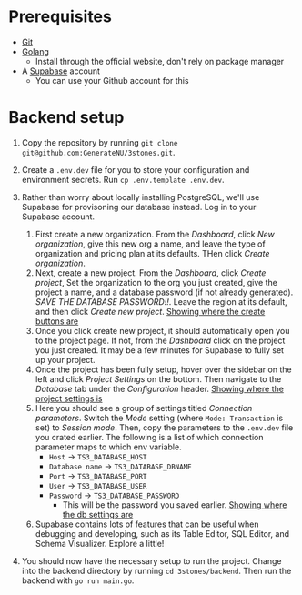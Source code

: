 # Prerequisites
- [Git](https://git-scm.com/)
- [Golang](https://go.dev/)
    - Install through the official website, don't rely on package manager
- A [Supabase](https://supabase.com/) account
    - You can use your Github account for this

# Backend setup
1. Copy the repository by running `git clone git@github.com:GenerateNU/3stones.git`.

2. Create a `.env.dev` file for you to store your configuration and environment secrets. Run `cp .env.template .env.dev`.

3. Rather than worry about locally installing PostgreSQL, we'll use Supabase for provisoning our database instead. Log in to your Supabase account.
    1. First create a new organization. From the *Dashboard*, click *New organization*, give this new org a name, and leave the type of organization and pricing plan at its defaults. THen click *Create organization*.
    2. Next, create a new project. From the *Dashboard*, click *Create project*, Set the organization to the org you just created, give the project a name, and a database password (if not already generated). *SAVE THE DATABASE PASSWORD!!*. Leave the region at its default, and then click *Create new project*.
    [Showing where the create buttons are](images/SupabaseDashboardButtons.png)
    3. Once you click create new project, it should automatically open you to the project page. If not, from the *Dashboard* click on the project you just created. It may be a few minutes for Supabase to fully set up your project.
    4. Once the project has been fully setup, hover over the sidebar on the left and click *Project Settings* on the bottom. Then navigate to the *Database* tab under the *Configuration* header.
    [Showing where the project settings is](images/projectsettingsbutton.png)
    5. Here you should see a group of settings titled *Connection parameters*. Switch the *Mode* setting (where `Mode: Transaction` is set) to *Session mode*. Then, copy the parameters to the `.env.dev` file you crated earlier. The following is a list of which connection parameter maps to which env variable.
        - `Host` -> `TS3_DATABASE_HOST`
        - `Database name` -> `TS3_DATABASE_DBNAME`
        - `Port` -> `TS3_DATABASE_PORT`
        - `User` -> `TS3_DATABASE_USER`
        - `Password` -> `TS3_DATABASE_PASSWORD`
            - This will be the password you saved earlier.
    [Showing where the db settings are](images/databasesettings.png)
    6. Supabase contains lots of features that can be useful when debugging and developing, such as its Table Editor, SQL Editor, and Schema Visualizer. Explore a little!

4. You should now have the necessary setup to run the project. Change into the backend directory by running `cd 3stones/backend`. Then run the backend with `go run main.go`.